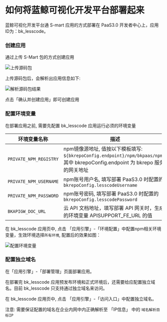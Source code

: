 # 如何将蓝鲸可视化开发平台部署起来
蓝鲸可视化开发平台通 S-mart 应用的方式部署在 PaaS3.0 开发者中心上，应用ID为：bk_lesscode。

### 创建应用

通过上传 S-Mart 包的方式创建应用

![上传源码包](../../assets/paas3/bk_lesscoe_upload.png)


上传源码包后，会解析出应用信息如下:

![解析源码包结果](../../assets/paas3/bk_lesscode_info.png)

点击「确认并创建应用」即可创建应用

### 配置环境变量

在部署应用之前, 需要先配置 bk_lesscode 应用运行必须的环境变量

|环境变量名称|描述|
|---|---|
| `PRIVATE_NPM_REGISTRY` | npm镜像源地址, 值按以下模板填写: `${bkrepoConfig.endpoint}/npm/bkpaas/npm/`, 其中 bkrepoConfig.endpoint 为 bkrepo 服务的网关地址 |
| `PRIVATE_NPM_USERNAME` | npm账号用户名, 填写部署 PaaS3.0 时配置的 `bkrepoConfig.lesscodeUsername` |
| `PRIVATE_NPM_PASSWORD` | npm账号密码, 填写部署 PaaS3.0 时配置的 `bkrepoConfig.lesscodePassword ` |
| `BKAPIGW_DOC_URL` | 云 API 文档地址，填写部署 API 网关时，生成的环境变量 APISUPPORT_FE_URL 的值 |

在 bk_lesscode 应用页中, 点击 「应用引擎」-「环境配置」中配置npm相关环境变量，生效环境选择`所有环境`, 配置后的效果如图：

![配置环境变量](../../assets/paas3/bk_lesscode_vars.png)


### 配置独立域名

在「应用引擎」-「部署管理」页面部署应用。

在部署完 bk_lesscode 应用预发布环境和正式环境后，还需要给应配置独立域名。目前 bk_lesscode 只支持通过独立域名来访问。

在 bk_lesscode 应用页中, 点击 「应用引擎」-「访问入口」中配置独立域名。

注意: 需要保证配置的域名在企业内网中内正确解析至 「IP信息」 中的 `域名解析目标IP`
